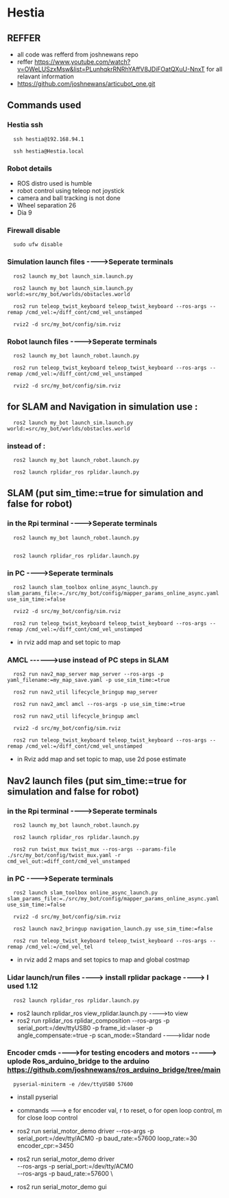 # Hestia

## REFFER
- all code was refferd from joshnewans repo
- reffer https://www.youtube.com/watch?v=OWeLUSzxMsw&list=PLunhqkrRNRhYAffV8JDiFOatQXuU-NnxT for all relavant information
- https://github.com/joshnewans/articubot_one.git

## Commands used


### Hestia ssh

      ssh hestia@192.168.94.1

      ssh hestia@Hestia.local



### Robot details

- ROS distro used is humble
- robot control using teleop not joystick
- camera and ball tracking is not done
- Wheel separation 26
- Dia 9



### Firewall disable

      sudo ufw disable



### Simulation launch files ---->Seperate terminals

      ros2 launch my_bot launch_sim.launch.py

      ros2 launch my_bot launch_sim.launch.py world:=src/my_bot/worlds/obstacles.world

      ros2 run teleop_twist_keyboard teleop_twist_keyboard --ros-args --remap /cmd_vel:=/diff_cont/cmd_vel_unstamped

      rviz2 -d src/my_bot/config/sim.rviz




### Robot launch files ---->Seperate terminals

      ros2 launch my_bot launch_robot.launch.py

      ros2 run teleop_twist_keyboard teleop_twist_keyboard --ros-args --remap /cmd_vel:=/diff_cont/cmd_vel_unstamped

      rviz2 -d src/my_bot/config/sim.rviz




## for SLAM and Navigation in simulation use :
   
      ros2 launch my_bot launch_sim.launch.py world:=src/my_bot/worlds/obstacles.world

### instead of :

      ros2 launch my_bot launch_robot.launch.py
      
      ros2 launch rplidar_ros rplidar.launch.py


## SLAM (put sim_time:=true for simulation and false for robot)



### in the Rpi terminal ---->Seperate terminals

      ros2 launch my_bot launch_robot.launch.py


      ros2 launch rplidar_ros rplidar.launch.py


### in PC ---->Seperate terminals

      ros2 launch slam_toolbox online_async_launch.py slam_params_file:=./src/my_bot/config/mapper_params_online_async.yaml use_sim_time:=false

      rviz2 -d src/my_bot/config/sim.rviz

      ros2 run teleop_twist_keyboard teleop_twist_keyboard --ros-args --remap /cmd_vel:=/diff_cont/cmd_vel_unstamped

- in rviz add map and set topic to map


### AMCL  ------>use instead of PC steps in SLAM

      ros2 run nav2_map_server map_server --ros-args -p yaml_filename:=my_map_save.yaml -p use_sim_time:=true

      ros2 run nav2_util lifecycle_bringup map_server

      ros2 run nav2_amcl amcl --ros-args -p use_sim_time:=true

      ros2 run nav2_util lifecycle_bringup amcl

      rviz2 -d src/my_bot/config/sim.rviz

      ros2 run teleop_twist_keyboard teleop_twist_keyboard --ros-args --remap /cmd_vel:=/diff_cont/cmd_vel_unstamped
      
 - in Rviz add map and set topic to map, use 2d pose estimate




## Nav2 launch files (put sim_time:=true for simulation and false for robot)


### in the Rpi terminal ---->Seperate terminals

      ros2 launch my_bot launch_robot.launch.py

      ros2 launch rplidar_ros rplidar.launch.py

      ros2 run twist_mux twist_mux --ros-args --params-file ./src/my_bot/config/twist_mux.yaml -r cmd_vel_out:=diff_cont/cmd_vel_unstamped


### in PC ---->Seperate terminals

      ros2 launch slam_toolbox online_async_launch.py slam_params_file:=./src/my_bot/config/mapper_params_online_async.yaml use_sim_time:=false

      rviz2 -d src/my_bot/config/sim.rviz

      ros2 launch nav2_bringup navigation_launch.py use_sim_time:=false

      ros2 run teleop_twist_keyboard teleop_twist_keyboard --ros-args --remap /cmd_vel:=/cmd_vel_tel

- in rviz add 2 maps and set topics to map and global costmap



### Lidar launch/run files ----> install rplidar package ----> I used 1.12

      ros2 launch rplidar_ros rplidar.launch.py
      
- ros2 launch rplidar_ros view_rplidar.launch.py  ---->to view
- ros2 run rplidar_ros rplidar_composition --ros-args -p serial_port:=/dev/ttyUSB0 -p frame_id:=laser -p angle_compensate:=true -p scan_mode:=Standard    ---->lidar node




### Encoder cmds  ---->for testing encoders and motors  -----> uplode Ros_arduino_bridge to the arduino https://github.com/joshnewans/ros_arduino_bridge/tree/main

      pyserial-miniterm -e /dev/ttyUSB0 57600

- install pyserial

- commands ---> e for encoder val, r to reset, o for open loop control, m for close loop control

- ros2 run serial_motor_demo driver --ros-args -p serial_port:=/dev/tty/ACM0 -p baud_rate:=57600 loop_rate:=30 encoder_cpr:=3450

- ros2 run serial_motor_demo driver \
  --ros-args -p serial_port:=/dev/tty/ACM0 \
  --ros-args -p baud_rate:=57600 \


- ros2 run serial_motor_demo gui
